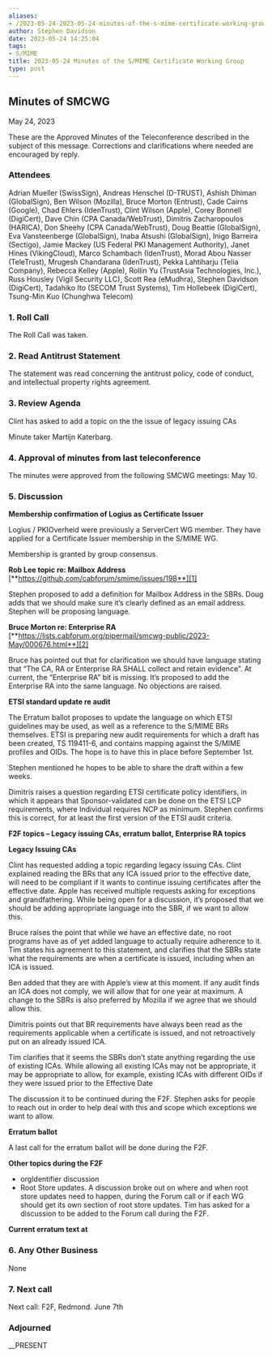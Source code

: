 ```yaml
---
aliases:
- /2023-05-24-2023-05-24-minutes-of-the-s-mime-certificate-working-group/
author: Stephen Davidson
date: 2023-05-24 14:25:04
tags:
- S/MIME
title: 2023-05-24 Minutes of the S/MIME Certificate Working Group
type: post
---
```


## Minutes of SMCWG

May 24, 2023

These are the Approved Minutes of the Teleconference described in the subject of this message. Corrections and clarifications where needed are encouraged by reply.

### Attendees

Adrian Mueller (SwissSign), Andreas Henschel (D-TRUST), Ashish Dhiman (GlobalSign), Ben Wilson (Mozilla), Bruce Morton (Entrust), Cade Cairns (Google), Chad Ehlers (IdenTrust), Clint Wilson (Apple), Corey Bonnell (DigiCert), Dave Chin (CPA Canada/WebTrust), Dimitris Zacharopoulos (HARICA), Don Sheehy (CPA Canada/WebTrust), Doug Beattie (GlobalSign), Eva Vansteenberge (GlobalSign), Inaba Atsushi (GlobalSign), Inigo Barreira (Sectigo), Jamie Mackey (US Federal PKI Management Authority), Janet Hines (VikingCloud), Marco Schambach (IdenTrust), Morad Abou Nasser (TeleTrust), Mrugesh Chandarana (IdenTrust), Pekka Lahtiharju (Telia Company), Rebecca Kelley (Apple), Rollin Yu (TrustAsia Technologies, Inc.), Russ Housley (Vigil Security LLC), Scott Rea (eMudhra), Stephen Davidson (DigiCert), Tadahiko Ito (SECOM Trust Systems), Tim Hollebeek (DigiCert), Tsung-Min Kuo (Chunghwa Telecom)

### 1. Roll Call

The Roll Call was taken.

### 2. Read Antitrust Statement

The statement was read concerning the antitrust policy, code of conduct, and intellectual property rights agreement.

### 3. Review Agenda

Clint has asked to add a topic on the the issue of legacy issuing CAs

Minute taker Martijn Katerbarg.

### 4. Approval of minutes from last teleconference

The minutes were approved from the following SMCWG meetings: May 10.

### 5. Discussion

**Membership confirmation of Logius as Certificate Issuer**

Logius / PKIOverheid were previously a ServerCert WG member. They have applied for a Certificate Issuer membership in the S/MIME WG.

Membership is granted by group consensus.

**Rob Lee topic re: Mailbox Address** [**https://github.com/cabforum/smime/issues/198**][1]

Stephen proposed to add a definition for Mailbox Address in the SBRs. Doug adds that we should make sure it’s clearly defined as an email address. Stephen will be proposing language.

**Bruce Morton re: Enterprise RA** [**https://lists.cabforum.org/pipermail/smcwg-public/2023-May/000676.html**][2]

Bruce has pointed out that for clarification we should have language stating that “The CA, RA or Enterprise RA SHALL collect and retain evidence”. At current, the “Enterprise RA” bit is missing. It’s proposed to add the Enterprise RA into the same language. No objections are raised.

**ETSI standard update re audit**

The Erratum ballot proposes to update the language on which ETSI guidelines may be used, as well as a reference to the S/MIME BRs themselves. ETSI is preparing new audit requirements for which a draft has been created, TS 119411-6, and contains mapping against the S/MIME profiles and OIDs. The hope is to have this in place before September 1st.

Stephen mentioned he hopes to be able to share the draft within a few weeks.

Dimitris raises a question regarding ETSI certificate policy identifiers, in which it appears that Sponsor-validated can be done on the ETSI LCP requirements, where Individual requires NCP as minimum. Stephen confirms this is correct, for at least the first version of the ETSI audit criteria.

**F2F topics – Legacy issuing CAs, erratum ballot, Enterprise RA topics**

**Legacy Issuing CAs**

Clint has requested adding a topic regarding legacy issuing CAs. Clint explained reading the BRs that any ICA issued prior to the effective date, will need to be compliant if it wants to continue issuing certificates after the effective date. Apple has received multiple requests asking for exceptions and grandfathering. While being open for a discussion, it’s proposed that we should be adding appropriate language into the SBR, if we want to allow this.

Bruce raises the point that while we have an effective date, no root programs have as of yet added language to actually require adherence to it. Tim states his agreement to this statement, and clarifies that the SBRs state what the requirements are when a certificate is issued, including when an ICA is issued.

Ben added that they are with Apple’s view at this moment. If any audit finds an ICA does not comply, we will allow that for one year at maximum. A change to the SBRs is also preferred by Mozilla if we agree that we should allow this.

Dimitris points out that BR requirements have always been read as the requirements applicable when a certificate is issued, and not retroactively put on an already issued ICA.

Tim clarifies that it seems the SBRs don’t state anything regarding the use of existing ICAs. While allowing all existing ICAs may not be appropriate, it may be appropriate to allow, for example, existing ICAs with different OIDs if they were issued prior to the Effective Date

The discussion it to be continued during the F2F. Stephen asks for people to reach out in order to help deal with this and scope which exceptions we want to allow.

**Erratum ballot**

A last call for the erratum ballot will be done during the F2F.

**Other topics during the F2F**

- orgIdentifier discussion
- Root Store updates. A discussion broke out on where and when root store updates need to happen, during the Forum call or if each WG should get its own section of root store updates. Tim has asked for a discussion to be added to the Forum call during the F2F.

**Current erratum text at**

### 6. Any Other Business

None

### 7. Next call

Next call: F2F, Redmond. June 7th

### Adjourned

\_\_PRESENT

[1]: https://github.com/cabforum/smime/issues/198
[2]: https://lists.cabforum.org/pipermail/smcwg-public/2023-May/000676.html